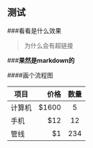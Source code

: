 测试
----

###看看是什么效果

>为什么会有超链接

###**果然是markdown的**

####画个流程图


| 项目        | 价格   |  数量  |
| --------   | -----:  | :----:  |
| 计算机     | $1600 |   5     |
| 手机        |   $12   |   12   |
| 管线        |    $1    |  234  |

